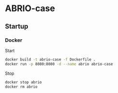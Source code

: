 # ABRIO-case

## Startup

### Docker

Start
````bash
docker build -t abrio-case -f Dockerfile .
docker run -p 8080:8080 -d --name abrio abrio-case
````

Stop
````bash
docker stop abrio
docker rm abrio
````